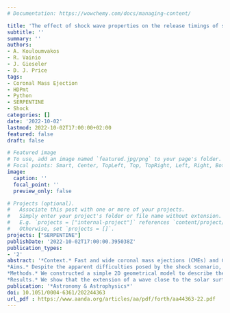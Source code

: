 ```yaml
---
# Documentation: https://wowchemy.com/docs/managing-content/

title: 'The effect of shock wave properties on the release timings of solar energetic particles'
subtitle: ''
summary: ''
authors:
- A. Kouloumvakos
- R. Vainio
- J. Gieseler
- D. J. Price
tags:
- Coronal Mass Ejection
- HDPmt
- Python
- SERPENTINE
- Shock
categories: []
date: '2022-10-02'
lastmod: 2022-10-02T17:00:00+02:00
featured: false
draft: false

# Featured image
# To use, add an image named `featured.jpg/png` to your page's folder.
# Focal points: Smart, Center, TopLeft, Top, TopRight, Left, Right, BottomLeft, Bottom, BottomRight.
image:
  caption: ''
  focal_point: ''
  preview_only: false

# Projects (optional).
#   Associate this post with one or more of your projects.
#   Simply enter your project's folder or file name without extension.
#   E.g. `projects = ["internal-project"]` references `content/project/deep-learning/index.md`.
#   Otherwise, set `projects = []`.
projects: ["SERPENTINE"]
publishDate: '2022-10-02T17:00:00.395038Z'
publication_types:
- '2'
abstract: '*Context.* Fast and wide coronal mass ejections (CMEs) and CME-driven shock waves are capable of accelerating solar energetic particles (SEPs) and releasing them in very distant locations in the solar corona and near-Sun interplanetary space. SEP events have a variety of characteristics in their release times and particle anisotropies. In some events, specifics of the SEP release times are thought to be difficult to reconcile with the scenario that a propagating shock wave is responsible for the SEP release.
*Aims.* Despite the apparent difficulties posed by the shock scenario, many studies have not considered the properties of the propagating shock waves when making a connection with SEP release. This could probably resolve some of the issues and would help us to delve into and understand more important issues such as the effect of the shock acceleration efficiency on the observed characteristics of the SEP timings and the role of particle transport. This study aims to approach these issues from the shock wave perspective and elucidate some of these aspects.
*Methods.* We constructed a simple 2D geometrical model to describe the propagation and longitudinal extension of a disturbance. We used this model to examine the longitudinal extension of the wave front from the eruption site as a function of time, to calculate the connection times as a function of the longitudinal separation angle, and to determine the shock parameters at any connection point. We examined how the kinematic and geometric properties of the disturbance could affect the timings of the SEP releases at different heliolongitudes.
*Results.* We show that the extension of a wave close to the solar surface may not always indicate when a magnetic connection is established for the first time. The first connection times depend on both the kinematics and geometry of the propagating wave. A shock-related SEP release process can produce a large event-to-event variation in the relationship between the connection and release times and the separation angle to the eruption site. The evolution of the shock geometry and shock strength at the field lines connected to an observer are important parameters for the observed characteristic of the release times'
publication: '*Astronomy & Astrophysics*'
doi: 10.1051/0004-6361/202244363 
url_pdf : https://www.aanda.org/articles/aa/pdf/forth/aa44363-22.pdf
---
```

